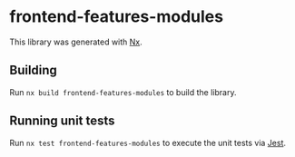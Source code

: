 # frontend-features-modules

This library was generated with [Nx](https://nx.dev).

## Building

Run `nx build frontend-features-modules` to build the library.

## Running unit tests

Run `nx test frontend-features-modules` to execute the unit tests via [Jest](https://jestjs.io).
